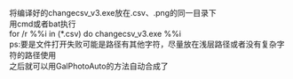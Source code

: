 将编译好的changecsv_v3.exe放在.csv、.png的同一目录下<br />
用cmd或者bat执行<br />
for /r %%i in (*.csv) do changecsv_v3.exe %%i<br />
ps:要是文件打开失败可能是路径有其他字符，尽量放在浅层路径或者没有复杂字符的路径使用<br />
之后就可以用GalPhotoAuto的<pimg>方法自动合成了
